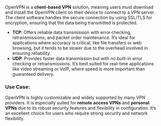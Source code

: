 OpenVPN is a **client-based VPN** solution, meaning users must download and install the OpenVPN client on their device to connect to a VPN server. The client software handles the secure connection by using SSL/TLS for encryption, ensuring that the data being transmitted is protected.

- **TCP**: Offers reliable data transmission with error checking, retransmissions, and packet order maintenance. It’s ideal for applications where accuracy is critical, like file transfers or web browsing, but it tends to be slower due to the overhead involved in ensuring reliability.
- **UDP**: Provides faster data transmission but with no built-in error checking or retransmissions. It’s best suited for real-time applications like video streaming or VoIP, where speed is more important than guaranteed delivery.

### **Use Case**: 

OpenVPN is highly customizable and widely supported by many VPN providers. It is especially suited for **remote access VPNs** and **personal VPNs** due to its robust security features and flexibility in configuration. It’s an excellent choice for users who require strong security and network flexibility.